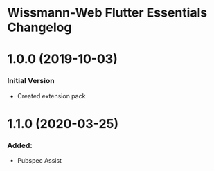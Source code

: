 # Wissmann-Web Flutter Essentials Changelog

<a name="1.0.0"></a>

# 1.0.0 (2019-10-03)

### Initial Version

- Created extension pack

<a name="1.1.0"></a>

# 1.1.0 (2020-03-25)

### Added:

- Pubspec Assist
